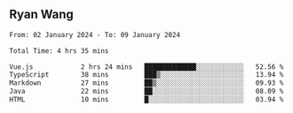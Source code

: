 ## Ryan Wang

<!--START_SECTION:waka-->

```txt
From: 02 January 2024 - To: 09 January 2024

Total Time: 4 hrs 35 mins

Vue.js            2 hrs 24 mins   █████████████░░░░░░░░░░░░   52.56 %
TypeScript        38 mins         ███▒░░░░░░░░░░░░░░░░░░░░░   13.94 %
Markdown          27 mins         ██▒░░░░░░░░░░░░░░░░░░░░░░   09.93 %
Java              22 mins         ██░░░░░░░░░░░░░░░░░░░░░░░   08.09 %
HTML              10 mins         █░░░░░░░░░░░░░░░░░░░░░░░░   03.94 %
```

<!--END_SECTION:waka-->

